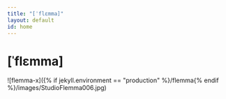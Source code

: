 ```yaml
---
title: "[ˈflɛmma]"
layout: default
id: home
---
```

# [ˈflɛmma]

![flemma-x]({% if jekyll.environment == "production" %}/flemma{% endif %}/images/StudioFlemma006.jpg)

<script>
im = document.getElementsByTagName('img')[0];
files = {{ site.data.images["animation"] | jsonify }};
window.onload = e => app(e, im, files)
</script>
